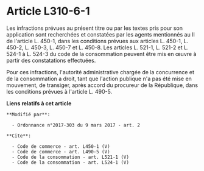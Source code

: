 # Article L310-6-1

Les infractions prévues au présent titre ou par les textes pris pour son application sont recherchées et constatées par les
agents mentionnés au II de l'article L. 450-1, dans les conditions prévues aux articles L. 450-1, L. 450-2, L. 450-3, L.
450-7 et L. 450-8. Les articles L. 521-1, L. 521-2 et L. 524-1 à L. 524-3 du code de la consommation peuvent être mis en
œuvre à partir des constatations effectuées. 

Pour ces infractions, l'autorité administrative chargée de la concurrence et de la consommation a droit, tant que l'action
publique n'a pas été mise en mouvement, de transiger, après accord du procureur de la République, dans les conditions prévues
à l'article L. 490-5.

**Liens relatifs à cet article**

	**Modifié par**:

	  - Ordonnance n°2017-303 du 9 mars 2017 - art. 2

	**Cite**:

	  - Code de commerce - art. L450-1 (V)
	  - Code de commerce - art. L490-5 (V)
	  - Code de la consommation - art. L521-1 (V)
	  - Code de la consommation - art. L524-1 (V)
